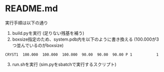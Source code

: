 # README.md
実行手順は以下の通り
1. build.pyを実行 (足りない残基を補う)
2. boxsize指定のため、system.pdb内を以下のように書き換える (100.000が3つ並んでいるのがboxsize)
```
CRYST1  100.000  100.000  100.000  90.00  90.00  90.00 P 1           1 
```
3. run.shを実行 (sim.pyをsbatchで実行するスクリプト)